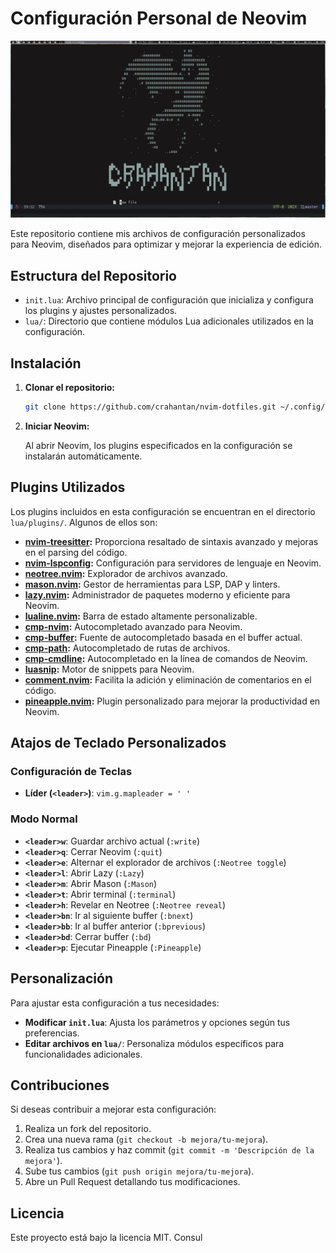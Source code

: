 # Configuración Personal de Neovim

![Descripción de la imagen](./img.png)

Este repositorio contiene mis archivos de configuración personalizados para Neovim, diseñados para optimizar y mejorar la experiencia de edición.

## Estructura del Repositorio

- `init.lua`: Archivo principal de configuración que inicializa y configura los plugins y ajustes personalizados.
- `lua/`: Directorio que contiene módulos Lua adicionales utilizados en la configuración.

## Instalación

1. **Clonar el repositorio:**

   ```sh
   git clone https://github.com/crahantan/nvim-dotfiles.git ~/.config/nvim
   ```

2. **Iniciar Neovim:**

   Al abrir Neovim, los plugins especificados en la configuración se instalarán automáticamente.

## Plugins Utilizados

Los plugins incluidos en esta configuración se encuentran en el directorio `lua/plugins/`. Algunos de ellos son:

- **[nvim-treesitter](https://github.com/nvim-treesitter/nvim-treesitter):** Proporciona resaltado de sintaxis avanzado y mejoras en el parsing del código.
- **[nvim-lspconfig](https://github.com/neovim/nvim-lspconfig):** Configuración para servidores de lenguaje en Neovim.
- **[neotree.nvim](https://github.com/nvim-neo-tree/neo-tree.nvim):** Explorador de archivos avanzado.
- **[mason.nvim](https://github.com/williamboman/mason.nvim):** Gestor de herramientas para LSP, DAP y linters.
- **[lazy.nvim](https://github.com/folke/lazy.nvim):** Administrador de paquetes moderno y eficiente para Neovim.
- **[lualine.nvim](https://github.com/nvim-lualine/lualine.nvim):** Barra de estado altamente personalizable.
- **[cmp-nvim](https://github.com/hrsh7th/nvim-cmp):** Autocompletado avanzado para Neovim.
- **[cmp-buffer](https://github.com/hrsh7th/cmp-buffer):** Fuente de autocompletado basada en el buffer actual.
- **[cmp-path](https://github.com/hrsh7th/cmp-path):** Autocompletado de rutas de archivos.
- **[cmp-cmdline](https://github.com/hrsh7th/cmp-cmdline):** Autocompletado en la línea de comandos de Neovim.
- **[luasnip](https://github.com/L3MON4D3/LuaSnip):** Motor de snippets para Neovim.
- **[comment.nvim](https://github.com/numToStr/Comment.nvim):** Facilita la adición y eliminación de comentarios en el código.
- **[pineapple.nvim](https://github.com/crahantan/pineapple.nvim):** Plugin personalizado para mejorar la productividad en Neovim.

## Atajos de Teclado Personalizados

### Configuración de Teclas

- **Líder (`<leader>`)**: `vim.g.mapleader = ' '`

### Modo Normal

- **`<leader>w`**: Guardar archivo actual (`:write`)
- **`<leader>q`**: Cerrar Neovim (`:quit`)
- **`<leader>e`**: Alternar el explorador de archivos (`:Neotree toggle`)
- **`<leader>l`**: Abrir Lazy (`:Lazy`)
- **`<leader>m`**: Abrir Mason (`:Mason`)
- **`<leader>t`**: Abrir terminal (`:terminal`)
- **`<leader>h`**: Revelar en Neotree (`:Neotree reveal`)
- **`<leader>bn`**: Ir al siguiente buffer (`:bnext`)
- **`<leader>bb`**: Ir al buffer anterior (`:bprevious`)
- **`<leader>bd`**: Cerrar buffer (`:bd`)
- **`<leader>p`**: Ejecutar Pineapple (`:Pineapple`)

## Personalización

Para ajustar esta configuración a tus necesidades:

- **Modificar `init.lua`**: Ajusta los parámetros y opciones según tus preferencias.
- **Editar archivos en `lua/`**: Personaliza módulos específicos para funcionalidades adicionales.

## Contribuciones

Si deseas contribuir a mejorar esta configuración:

1. Realiza un fork del repositorio.
2. Crea una nueva rama (`git checkout -b mejora/tu-mejora`).
3. Realiza tus cambios y haz commit (`git commit -m 'Descripción de la mejora'`).
4. Sube tus cambios (`git push origin mejora/tu-mejora`).
5. Abre un Pull Request detallando tus modificaciones.

## Licencia

Este proyecto está bajo la licencia MIT. Consul
